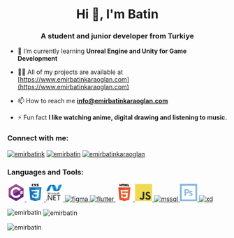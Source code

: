 <h1 align="center">Hi 👋, I'm Batin</h1>
<h3 align="center">A student and junior developer from Turkiye</h3>

- 🌱 I’m currently learning **Unreal Engine and Unity for Game Development**

- 👨‍💻 All of my projects are available at [https://www.emirbatinkaraoglan.com](https://www.emirbatinkaraoglan.com)

- 📫 How to reach me **info@emirbatinkaraoglan.com**

- ⚡ Fun fact **I like watching anime, digital drawing and listening to music.**

<h3 align="left">Connect with me:</h3>
<p align="left">
<a href="https://twitter.com/emirbatink" target="blank"><img align="center" src="https://raw.githubusercontent.com/rahuldkjain/github-profile-readme-generator/master/src/images/icons/Social/twitter.svg" alt="emirbatink" height="30" width="40" /></a>
<a href="https://linkedin.com/in/emirbatin" target="blank"><img align="center" src="https://raw.githubusercontent.com/rahuldkjain/github-profile-readme-generator/master/src/images/icons/Social/linked-in-alt.svg" alt="emirbatin" height="30" width="40" /></a>
<a href="https://instagram.com/emirbatinkaraoglan" target="blank"><img align="center" src="https://raw.githubusercontent.com/rahuldkjain/github-profile-readme-generator/master/src/images/icons/Social/instagram.svg" alt="emirbatinkaraoglan" height="30" width="40" /></a>
</p>

<h3 align="left">Languages and Tools:</h3>
<p align="left"> <a href="https://www.w3schools.com/cs/" target="_blank" rel="noreferrer"> <img src="https://raw.githubusercontent.com/devicons/devicon/master/icons/csharp/csharp-original.svg" alt="csharp" width="40" height="40"/> </a> <a href="https://www.w3schools.com/css/" target="_blank" rel="noreferrer"> <img src="https://raw.githubusercontent.com/devicons/devicon/master/icons/css3/css3-original-wordmark.svg" alt="css3" width="40" height="40"/> </a> <a href="https://dotnet.microsoft.com/" target="_blank" rel="noreferrer"> <img src="https://raw.githubusercontent.com/devicons/devicon/master/icons/dot-net/dot-net-original-wordmark.svg" alt="dotnet" width="40" height="40"/> </a> <a href="https://www.figma.com/" target="_blank" rel="noreferrer"> <img src="https://www.vectorlogo.zone/logos/figma/figma-icon.svg" alt="figma" width="40" height="40"/> </a> <a href="https://flutter.dev" target="_blank" rel="noreferrer"> <img src="https://www.vectorlogo.zone/logos/flutterio/flutterio-icon.svg" alt="flutter" width="40" height="40"/> </a> <a href="https://www.w3.org/html/" target="_blank" rel="noreferrer"> <img src="https://raw.githubusercontent.com/devicons/devicon/master/icons/html5/html5-original-wordmark.svg" alt="html5" width="40" height="40"/> </a> <a href="https://developer.mozilla.org/en-US/docs/Web/JavaScript" target="_blank" rel="noreferrer"> <img src="https://raw.githubusercontent.com/devicons/devicon/master/icons/javascript/javascript-original.svg" alt="javascript" width="40" height="40"/> </a> <a href="https://www.microsoft.com/en-us/sql-server" target="_blank" rel="noreferrer"> <img src="https://www.svgrepo.com/show/303229/microsoft-sql-server-logo.svg" alt="mssql" width="40" height="40"/> </a> <a href="https://www.photoshop.com/en" target="_blank" rel="noreferrer"> <img src="https://raw.githubusercontent.com/devicons/devicon/master/icons/photoshop/photoshop-line.svg" alt="photoshop" width="40" height="40"/> </a> <a href="https://www.adobe.com/products/xd.html" target="_blank" rel="noreferrer"> <img src="https://cdn.worldvectorlogo.com/logos/adobe-xd.svg" alt="xd" width="40" height="40"/> </a> </p>

<p><img align="left" src="https://github-readme-stats.vercel.app/api/top-langs?username=emirbatin&show_icons=true&theme=dark&title_color=cce8b5&text_color=ffffff&bg_color=444444&hide_border=true&locale=en&layout=compact" alt="emirbatin" /></p>

<p>&nbsp;<img align="center" src="https://github-readme-stats.vercel.app/api?username=emirbatin&show_icons=true&theme=dark&title_color=cce8b5&text_color=ffffff&bg_color=444444&hide_border=true&locale=en" alt="emirbatin" /></p>

<p><img align="center" src="https://github-readme-streak-stats.herokuapp.com/?user=emirbatin&theme=dark" alt="emirbatin" /></p>
